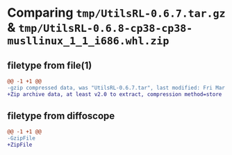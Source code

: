 # Comparing `tmp/UtilsRL-0.6.7.tar.gz` & `tmp/UtilsRL-0.6.8-cp38-cp38-musllinux_1_1_i686.whl.zip`

## filetype from file(1)

```diff
@@ -1 +1 @@
-gzip compressed data, was "UtilsRL-0.6.7.tar", last modified: Fri Mar  8 06:40:41 2024, max compression
+Zip archive data, at least v2.0 to extract, compression method=store
```

## filetype from diffoscope

```diff
@@ -1 +1 @@
-GzipFile
+ZipFile
```

